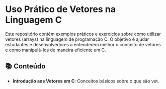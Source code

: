 # Uso Prático de Vetores na Linguagem C

Este repositório contém exemplos práticos e exercícios sobre como utilizar vetores (arrays) na linguagem de programação C. O objetivo é ajudar estudantes e desenvolvedores a entenderem melhor o conceito de vetores e como manipulá-los de maneira eficiente em C.

## 📚 Conteúdo

- **Introdução aos Vetores em C**: Conceitos básicos sobre o que são vet.
